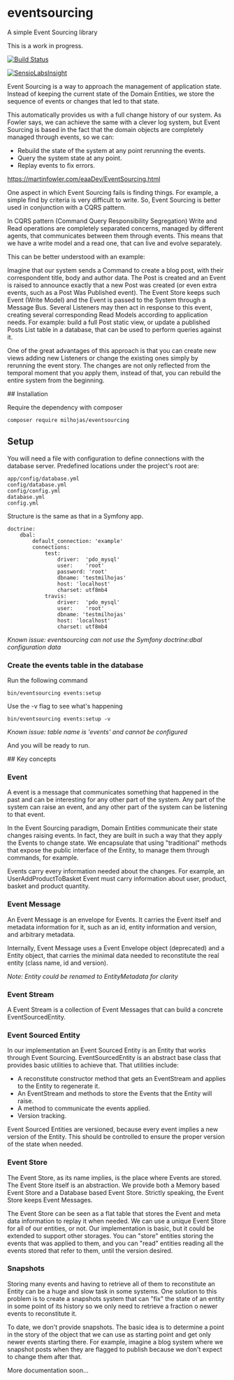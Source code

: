 # eventsourcing
A simple Event Sourcing library

This is a work in progress.

[![Build Status](https://travis-ci.org/franiglesias/eventsourcing.svg?branch=master)](https://travis-ci.org/franiglesias/eventsourcing)

[![SensioLabsInsight](https://insight.sensiolabs.com/projects/cb895cff-62f6-473a-87ee-b1553f5f2d71/mini.png)](https://insight.sensiolabs.com/projects/cb895cff-62f6-473a-87ee-b1553f5f2d71)

Event Sourcing is a way to approach the management of application state. Instead of keeping the current state of the Domain Entities, we store the sequence of events or changes that led to that state.

This automatically provides us with a full change history of our system. As Fowler says, we can achieve the same with a clever log system, but Event Sourcing is based in the fact that the domain objects are completely managed through events, so we can:

- Rebuild the state of the system at any point rerunning the events.
- Query the system state at any point.
- Replay events to fix errors.

https://martinfowler.com/eaaDev/EventSourcing.html

One aspect in which Event Sourcing fails is finding things. For example, a simple find by criteria is very difficult to write. So, Event Sourcing is better used in conjunction with a CQRS pattern.

In CQRS pattern (Command Query Responsibility Segregation) Write and Read operations are completely separated concerns, managed by different agents, that communicates between them through events. This means that we have a write model and a read one, that can live and evolve separately.

This can be better understood with an example:

Imagine that our system sends a Command to create a blog post, with their correspondent title, body and author data. The Post is created and an Event is raised to announce exactly that a new Post was created (or even extra events, such as a Post Was Published event). The Event Store keeps such Event (Write Model) and the Event is passed to the System through a Message Bus. Several Listeners may then act in response to this event, creating several corresponding Read Models according to application needs. For example: build a full Post static view, or update a published Posts List table in a database, that can be used to perform queries against it.

One of  the great advantages of this approach is that you can create new views adding new Listeners or change the existing ones simply by rerunning the event story. The changes are not only reflected from the temporal moment that you apply them, instead of that, you can rebuild the entire system from the beginning.


## Installation

Require the dependency with composer

    composer require milhojas/eventsourcing

## Setup

You will need a file with configuration to define connections with the database server. Predefined locations under the project's root are:

    app/config/database.yml
    config/database.yml
    config/config.yml
    database.yml
    config.yml

Structure is the same as that in a Symfony app.

    doctrine:
        dbal:
            default_connection: 'example'
            connections:
                test:
                    driver:  'pdo_mysql'
                    user:    'root'
                    password: 'root'
                    dbname: 'testmilhojas'
                    host: 'localhost'
                    charset: utf8mb4
                travis:
                    driver:  'pdo_mysql'
                    user:    'root'
                    dbname: 'testmilhojas'
                    host: 'localhost'
                    charset: utf8mb4

_Known issue: eventsourcing can not use the Symfony doctrine:dbal configuration data_

### Create the events table in the database

Run the following command

    bin/eventsourcing events:setup

Use the -v flag to see what's happening

    bin/eventsourcing events:setup -v

_Known issue: table name is 'events' and cannot be configured_

And you will be ready to run.

## Key concepts

### Event

A event is a message that communicates something that happened in the past and can be interesting for any other part of the system. Any part of the system can raise an event, and any other part of the system can be listening to that event.

In the Event Sourcing paradigm, Domain Entities communicate their state changes raising events. In fact, they are built in such a way that they apply the Events to change state. We encapsulate that using "traditional" methods that expose the public interface of the Entity, to manage them through commands, for example.

Events carry every information needed about the changes. For example, an UserAddProductToBasket Event must carry information about user, product, basket and product quantity.

### Event Message

An Event Message is an envelope for Events. It carries the Event itself and metadata information for it, such as an id, entity information and version, and arbitrary metadata.

Internally, Event Message uses a Event Envelope object (deprecated) and a Entity object, that carries the minimal data needed to reconstitute the real entity (class name, id and version).

_Note: Entity could be renamed to EntityMetadata for clarity_

### Event Stream

A Event Stream is a collection of Event Messages that can build a concrete EventSourcedEntity.

### Event Sourced Entity

In our implementation an Event Sourced Entity is an Entity that works through Event Sourcing. EventSourcedEntity is an abstract base class that provides basic utilities to achieve that. That utilities include:

- A reconstitute constructor method that gets an EventStream and applies to the Entity to regenerate it.
- An EventStream and methods to store the Events that the Entity will raise.
- A method to communicate the events applied.
- Version tracking.

Event Sourced Entities are versioned, because every event implies a new version of the Entity. This should be controlled to ensure the proper version of the state when needed.

### Event Store

The Event Store, as its name implies, is the place where Events are stored. The Event Store itself is an abstraction. We provide both a Memory based Event Store and a Database based Event Store. Strictly speaking, the Event Store keeps Event Messages.

The Event Store can be seen as a flat table that stores the Event and meta data information to replay it when needed. We can use a unique Event Store for all of our entities, or not. Our implementation is basic, but it could be extended to support other storages. You can "store" entities storing the events that was applied to them, and you can "read" entities reading all the events stored that refer to them, until the version desired.

### Snapshots

Storing many events and having to retrieve all of them to reconstitute an Entity can be a huge and slow task in some systems. One solution to this problem is to create a snapshots system that can "fix" the state of an entity in some point of its history so we only need to retrieve a fraction o newer events to reconstitute it.

To date, we don't provide snapshots. The basic idea is to determine a point in the story of the object that we can use as starting point and get only newer events starting there. For example, imagine a blog system where we snapshot posts when they are flagged to publish because we don't expect to change them after that.

More documentation soon...
